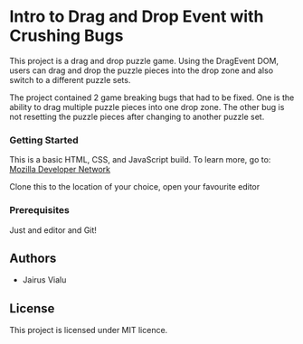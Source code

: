 # Intro to Drag and Drop Event with Crushing Bugs
This project is a drag and drop puzzle game. Using the DragEvent DOM, users can drag and drop the puzzle pieces into the drop zone and also switch to a different puzzle sets. 

The project contained 2 game breaking bugs that had to be fixed. One is the ability to drag multiple puzzle pieces into one drop zone. The other bug is not resetting the puzzle pieces after changing to another puzzle set.

### Getting Started 
This is a basic HTML, CSS, and JavaScript build. To learn more, go to: [Mozilla Developer Network](https://developer.mozilla.org/en-US/docs/Learn) 

Clone this to the location of your choice, open your favourite editor

### Prerequisites
Just and editor and Git!

## Authors 
- Jairus Vialu

## License
This project is licensed under MIT licence.

